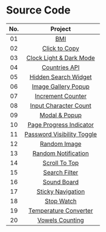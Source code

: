 # Source Code

| No. |                   Project             |
|:----:|:------------------------------------------:|
|   01  | [BMI](https://github.com/tawananan/Javascript-in-20-days/tree/main/BMI)|
|   02  | [Click to Copy]()|
|   03  | [Clock Light & Dark Mode]()|
|   04  | [Countries API]()|
|   05  | [Hidden Search Widget]()|
|   06  | [Image Gallery Popup]()|
|   07  | [Increment Counter]()|
|   08  | [Input Character Count]()|
|   09  | [Modal & Popup]()|
|   10  | [Page Progress Indicator]()|
|   11  | [Password Visibility Toggle]()|
|   12  | [Random Image]()|
|   13  | [Random Notification]()|
|   14  | [Scroll To Top]()|
|   15  | [Search Filter]()|
|   16  | [Sound Board]()|
|   17  | [Sticky Navigation]()|
|   18  | [Stop Watch]()|
|   19  | [Temperature Converter]()|
|   20  | [Vowels Counting]()|

